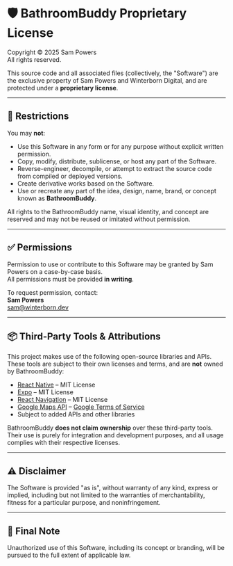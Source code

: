 # 🛡️ BathroomBuddy Proprietary License

Copyright © 2025 Sam Powers  
All rights reserved.

This source code and all associated files (collectively, the "Software") are the exclusive property of Sam Powers and Winterborn Digital, and are protected under a **proprietary license**.

---

## 🚫 Restrictions

You may **not**:

- Use this Software in any form or for any purpose without explicit written permission.
- Copy, modify, distribute, sublicense, or host any part of the Software.
- Reverse-engineer, decompile, or attempt to extract the source code from compiled or deployed versions.
- Create derivative works based on the Software.
- Use or recreate any part of the idea, design, name, brand, or concept known as **BathroomBuddy**.

All rights to the BathroomBuddy name, visual identity, and concept are reserved and may not be reused or imitated without permission.

---

## ✅ Permissions

Permission to use or contribute to this Software may be granted by Sam Powers on a case-by-case basis.  
All permissions must be provided **in writing**.

To request permission, contact:  
**Sam Powers**  
sam@winterborn.dev

---

## 📦 Third-Party Tools & Attributions

This project makes use of the following open-source libraries and APIs. These tools are subject to their own licenses and terms, and are **not** owned by BathroomBuddy:

- [React Native](https://reactnative.dev/) – MIT License  
- [Expo](https://expo.dev/) – MIT License  
- [React Navigation](https://reactnavigation.org/) – MIT License  
- [Google Maps API](https://developers.google.com/maps/documentation) – [Google Terms of Service](https://mapsplatform.google.com/terms/)  
- Subject to added APIs and other libraries

BathroomBuddy **does not claim ownership** over these third-party tools. Their use is purely for integration and development purposes, and all usage complies with their respective licenses.

---

## ⚠️ Disclaimer

The Software is provided "as is", without warranty of any kind, express or implied, including but not limited to the warranties of merchantability, fitness for a particular purpose, and noninfringement.

---

## 📌 Final Note

Unauthorized use of this Software, including its concept or branding, will be pursued to the full extent of applicable law.

